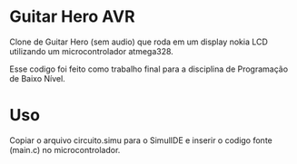 # Guitar Hero AVR
Clone de Guitar Hero (sem audio) que roda em um display nokia LCD utilizando um microcontrolador atmega328.

Esse codigo foi feito como trabalho final para a disciplina de Programação de Baixo Nível.

# Uso
Copiar o arquivo circuito.simu para o SimulIDE e inserir o codigo fonte (main.c) no microcontrolador.

